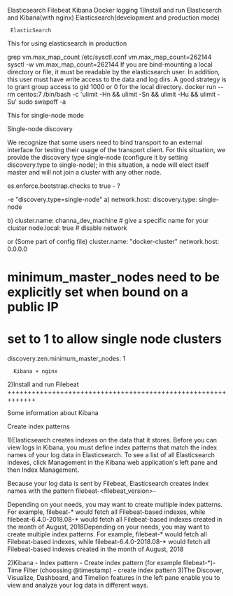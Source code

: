 Elasticsearch Filebeat Kibana 
Docker logging
1)Install and run Elasticserch and Kibana(with nginx)
Elasticsearch(development and production mode)

     ElasticSearch

This for using elasticsearch in production
     
grep vm.max_map_count /etc/sysctl.conf
vm.max_map_count=262144
sysctl -w vm.max_map_count=262144
If you are bind-mounting a local directory or file, it must be readable by the elasticsearch user.
In addition, this user must have write access to the data and log dirs.
A good strategy is to grant group access to gid 1000 or 0 for the local directory.
docker run --rm centos:7 /bin/bash -c 'ulimit -Hn && ulimit -Sn && ulimit -Hu && ulimit -Su'
sudo swapoff -a

This for single-node mode

Single-node discovery

We recognize that some users need to bind transport to an external interface for testing their usage of the transport client.
For this situation, we provide the discovery type single-node (configure it by setting discovery.type to single-node);
in this situation, a node will elect itself master and will not join a cluster with any other node.

es.enforce.bootstrap.checks to true - ? 

-e "discovery.type=single-node"
a)
network.host: <PRIVATE IP OF HOST>
discovery.type: single-node

b)
cluster.name: channa_dev_machine # give a specific name for your
cluster node.local: true # disable network

or (Some part of config file)
 cluster.name: "docker-cluster"
 network.host: 0.0.0.0
 
 # minimum_master_nodes need to be explicitly set when bound on a public IP
 # set to 1 to allow single node clusters
 discovery.zen.minimum_master_nodes: 1

      Kibana + nginx
      
2)Install and run Filebeat
+++++++++++++++++++++++++++++++++++++++++++++++++++++++++++++

Some information about Kibana

Create index patterns

1)Elasticsearch creates indexes on the data that it stores. Before you can view logs in Kibana, 
you must define index patterns that match the index names of your log data in Elasticsearch.
To see a list of all Elasticsearch indexes, click Management in the Kibana web application's left pane and then Index Management.


Because your log data is sent by Filebeat, Elasticsearch creates index names with the pattern filebeat-<filebeat_version>-<date>

Depending on your needs, you may want to create multiple index patterns. For example, filebeat-* would fetch all Filebeat-based indexes, while filebeat-6.4.0-2018.08-* would fetch all Filebeat-based indexes created in the month of August, 2018Depending on your needs, you may want to create multiple index patterns. For example, 
filebeat-* would fetch all Filebeat-based indexes, while filebeat-6.4.0-2018.08-* would fetch all Filebeat-based indexes created in the month of August, 2018

2)Kibana - Index pattern - Create index pattern (for example filebeat-*)- Time Filter (choossing @timestamp) - create index pattern
3)The Discover, Visualize, Dashboard, and Timelion features in the left pane enable you to view and analyze your log data in different ways.


